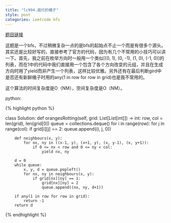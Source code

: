 ```yaml
---
title: "lc994.腐烂的橘子"
style: post
categories: Leetcode bfs
---
```


[题目链接](https://leetcode-cn.com/problems/rotting-oranges/)

这题是一个bfs，不过稍微复杂一点的是bfs的起始点不止一个而是有很多个源头。其实还是比较好写的，直接参考了官方的代码，因为有几个不常用的小技巧可以讲一下。首先，我之前在枚举方向时一般用一个类似[(0, 1), (0, -1), (1, 0), (-1, 0)]的列表，而在1中的代码中我们直接用一个包含了各个方向改变的元组，并且在生成方向时用了yield而非产生一个列表，这样比较优雅。另外还有在最后判断gird中是否还有新鲜橘子时用的any(1 in row for row in grid)也是我不常用的。

这个算法的时间复杂度是O（NM），空间复杂度是O（NM）。

python:

{% highlight python %}

class Solution:
    def orangesRotting(self, grid: List[List[int]]) -> int:
        row, col = len(grid), len(grid[0])
        queue = collections.deque()
        for i in range(row):
            for j in range(col):
                if grid[i][j] == 2:
                    queue.append((i, j, 0))

        def neighbours(x, y):
            for nx, ny in ((x-1, y), (x+1, y), (x, y-1), (x, y+1)):
                if 0 <= nx < row and 0 <= ny < col:
                    yield nx, ny

        d = 0
        while queue:
            x, y, d = queue.popleft()
            for nx, ny in neighbours(x, y):
                if grid[nx][ny] == 1:
                    grid[nx][ny] = 2
                    queue.append((nx, ny, d+1))
        
        if any(1 in row for row in grid):
            return -1
        return d

{% endhighlight %}
